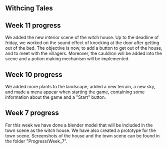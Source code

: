 ## Withcing Tales

## Week 11 progress

We added the new interior scene of the witch house. Up to the deadline of friday, we worked on the sound effect of knocking at the door after getting out of the bed. The objective is now, to add a button to get out of the house, and to meet with the villagers. Moreover, the cauldron will be added into the scene and a potion making mechanism will be implemented.

## Week 10 progress

We added more plants to the landscape, added a new terrain, a new sky, and made a menu appear when starting the game, containing some information about the game and a "Start" button.

## Week 7 progress

For this week we have done a blender model that will be included in the town scene as the witch house. We have also created a prototype for the town scene.
Screenshots of the house and the town scene can be found in the folder "Progress/Week_7".
